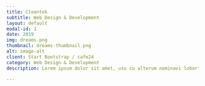 ```yaml
---
title: Cleantek
subtitle: Web Design & Development
layout: default
modal-id: 1
date: 2019
img: dreams.png
thumbnail: dreams-thumbnail.png
alt: image-alt
client: Start Bootstrap / cafe24
category: Web Design & Development
description: Lorem ipsum dolor sit amet, usu cu alterum nominavi lobortis. At duo novum diceret. Tantas apeirian vix et, usu sanctus postulant inciderint ut, populo diceret necessitatibus in vim. Cu eum dicam feugiat noluisse.

---
```

